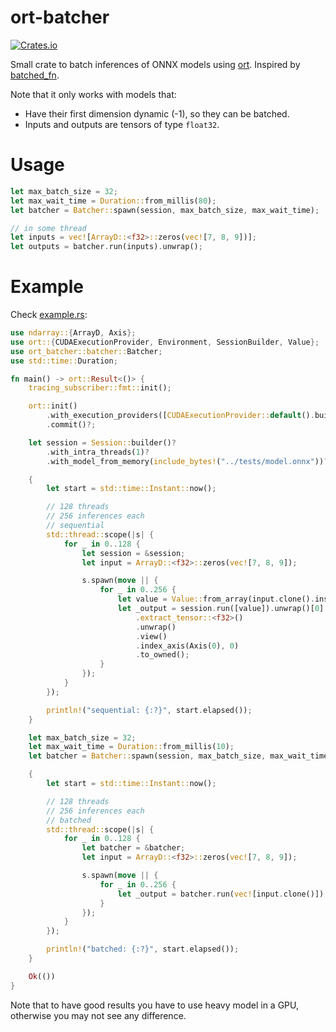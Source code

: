 # ort-batcher

<a href="https://crates.io/crates/ort_batcher" target="_blank">
    <img alt="Crates.io" src="https://img.shields.io/crates/v/ort_batcher?style=for-the-badge&logo=rust">
</a>


Small crate to batch inferences of ONNX models using [ort](https://github.com/pykeio/ort). Inspired by [batched_fn](https://docs.rs/batched-fn/latest/batched_fn/).

Note that it only works with models that:
* Have their first dimension dynamic (-1), so they can be batched.
* Inputs and outputs are tensors of type `float32`.

# Usage

```rust
let max_batch_size = 32;
let max_wait_time = Duration::from_millis(80);
let batcher = Batcher::spawn(session, max_batch_size, max_wait_time);

// in some thread
let inputs = vec![ArrayD::<f32>::zeros(vec![7, 8, 9])];
let outputs = batcher.run(inputs).unwrap();
```

# Example

Check [example.rs](examples/example.rs):

```rust
use ndarray::{ArrayD, Axis};
use ort::{CUDAExecutionProvider, Environment, SessionBuilder, Value};
use ort_batcher::batcher::Batcher;
use std::time::Duration;

fn main() -> ort::Result<()> {
    tracing_subscriber::fmt::init();

    ort::init()
        .with_execution_providers([CUDAExecutionProvider::default().build()])
        .commit()?;

    let session = Session::builder()?
        .with_intra_threads(1)?
        .with_model_from_memory(include_bytes!("../tests/model.onnx"))?;

    {
        let start = std::time::Instant::now();

        // 128 threads
        // 256 inferences each
        // sequential
        std::thread::scope(|s| {
            for _ in 0..128 {
                let session = &session;
                let input = ArrayD::<f32>::zeros(vec![7, 8, 9]);

                s.spawn(move || {
                    for _ in 0..256 {
                        let value = Value::from_array(input.clone().insert_axis(Axis(0))).unwrap();
                        let _output = session.run([value]).unwrap()[0]
                            .extract_tensor::<f32>()
                            .unwrap()
                            .view()
                            .index_axis(Axis(0), 0)
                            .to_owned();
                    }
                });
            }
        });

        println!("sequential: {:?}", start.elapsed());
    }

    let max_batch_size = 32;
    let max_wait_time = Duration::from_millis(10);
    let batcher = Batcher::spawn(session, max_batch_size, max_wait_time);

    {
        let start = std::time::Instant::now();

        // 128 threads
        // 256 inferences each
        // batched
        std::thread::scope(|s| {
            for _ in 0..128 {
                let batcher = &batcher;
                let input = ArrayD::<f32>::zeros(vec![7, 8, 9]);

                s.spawn(move || {
                    for _ in 0..256 {
                        let _output = batcher.run(vec![input.clone()]).unwrap();
                    }
                });
            }
        });

        println!("batched: {:?}", start.elapsed());
    }

    Ok(())
}
```

Note that to have good results you have to use heavy model in a GPU, otherwise you may not see any difference.
